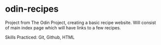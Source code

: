# odin-recipes

Project from The Odin Project, creating a basic recipe website.
Will consist of main index page which will have links to a few recipes.

Skills Practiced:
Git, Github, HTML 